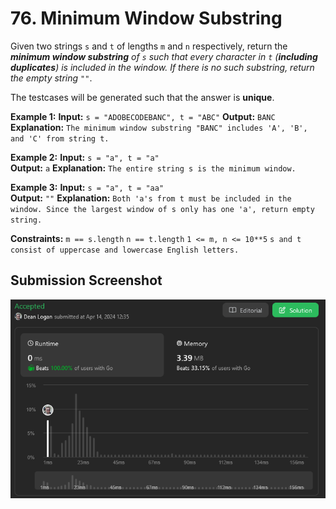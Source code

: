 # 76. Minimum Window Substring

Given two strings `s` and `t` of lengths `m` and `n` respectively, return the ***minimum window substring*** *of `s` such that every character in `t` (**including duplicates**) is included in the window. If there is no such substring, return the empty string `""`*.

The testcases will be generated such that the answer is **unique**.

**Example 1:**
    **Input:** `s = "ADOBECODEBANC", t = "ABC"`
    **Output:** `BANC`  
    **Explanation:** `The minimum window substring "BANC" includes 'A', 'B', and 'C' from string t.`

**Example 2:**
    **Input:** `s = "a", t = "a"`  
    **Output:** `a`
    **Explanation:** `The entire string s is the minimum window.`

**Example 3:**
    **Input:** `s = "a", t = "aa"`  
    **Output:** `""`
    **Explanation:** `Both 'a's from t must be included in the window. Since the largest window of s only has one 'a', return empty string.`

**Constraints:**
    `m == s.length`
    `n == t.length`
    `1 <= m, n <= 10**5`
    `s and t consist of uppercase and lowercase English letters.`


## Submission Screenshot

![Image](./minimum-window-substring.png)